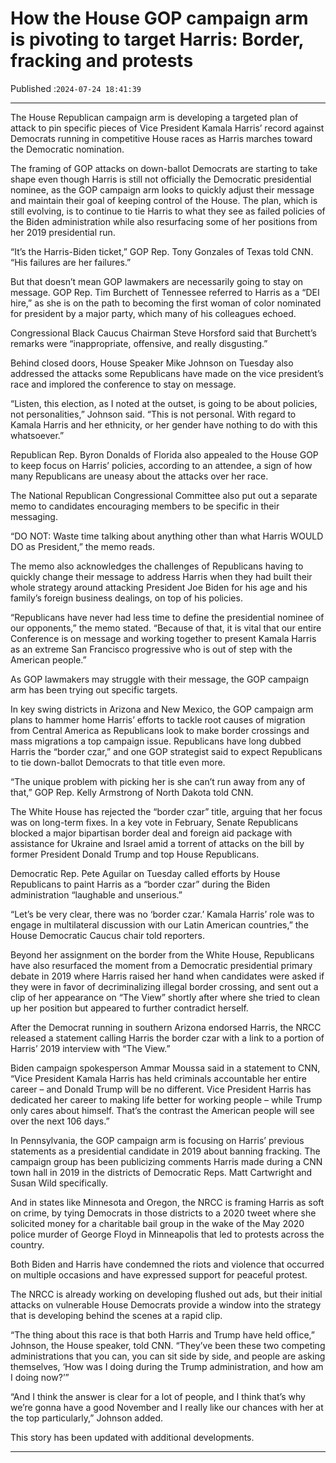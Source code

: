 # How the House GOP campaign arm is pivoting to target Harris: Border, fracking and protests

Published :`2024-07-24 18:41:39`

---

The House Republican campaign arm is developing a targeted plan of attack to pin specific pieces of Vice President Kamala Harris’ record against Democrats running in competitive House races as Harris marches toward the Democratic nomination.

The framing of GOP attacks on down-ballot Democrats are starting to take shape even though Harris is still not officially the Democratic presidential nominee, as the GOP campaign arm looks to quickly adjust their message and maintain their goal of keeping control of the House. The plan, which is still evolving, is to continue to tie Harris to what they see as failed policies of the Biden administration while also resurfacing some of her positions from her 2019 presidential run.

“It’s the Harris-Biden ticket,” GOP Rep. Tony Gonzales of Texas told CNN. “His failures are her failures.”

But that doesn’t mean GOP lawmakers are necessarily going to stay on message. GOP Rep. Tim Burchett of Tennessee referred to Harris as a “DEI hire,” as she is on the path to becoming the first woman of color nominated for president by a major party, which many of his colleagues echoed.

Congressional Black Caucus Chairman Steve Horsford said that Burchett’s remarks were “inappropriate, offensive, and really disgusting.”

Behind closed doors, House Speaker Mike Johnson on Tuesday also addressed the attacks some Republicans have made on the vice president’s race and implored the conference to stay on message.

“Listen, this election, as I noted at the outset, is going to be about policies, not personalities,” Johnson said. “This is not personal. With regard to Kamala Harris and her ethnicity, or her gender have nothing to do with this whatsoever.”

Republican Rep. Byron Donalds of Florida also appealed to the House GOP to keep focus on Harris’ policies, according to an attendee, a sign of how many Republicans are uneasy about the attacks over her race.

The National Republican Congressional Committee also put out a separate memo to candidates encouraging members to be specific in their messaging.

“DO NOT: Waste time talking about anything other than what Harris WOULD DO as President,” the memo reads.

The memo also acknowledges the challenges of Republicans having to quickly change their message to address Harris when they had built their whole strategy around attacking President Joe Biden for his age and his family’s foreign business dealings, on top of his policies.

“Republicans have never had less time to define the presidential nominee of our opponents,” the memo stated. “Because of that, it is vital that our entire Conference is on message and working together to present Kamala Harris as an extreme San Francisco progressive who is out of step with the American people.”

As GOP lawmakers may struggle with their message, the GOP campaign arm has been trying out specific targets.

In key swing districts in Arizona and New Mexico, the GOP campaign arm plans to hammer home Harris’ efforts to tackle root causes of migration from Central America as Republicans look to make border crossings and mass migrations a top campaign issue. Republicans have long dubbed Harris the “border czar,” and one GOP strategist said to expect Republicans to tie down-ballot Democrats to that title even more.

“The unique problem with picking her is she can’t run away from any of that,” GOP Rep. Kelly Armstrong of North Dakota told CNN.

The White House has rejected the “border czar” title, arguing that her focus was on long-term fixes. In a key vote in February, Senate Republicans blocked a major bipartisan border deal and foreign aid package with assistance for Ukraine and Israel amid a torrent of attacks on the bill by former President Donald Trump and top House Republicans.

Democratic Rep. Pete Aguilar on Tuesday called efforts by House Republicans to paint Harris as a “border czar” during the Biden administration “laughable and unserious.”

“Let’s be very clear, there was no ‘border czar.’ Kamala Harris’ role was to engage in multilateral discussion with our Latin American countries,” the House Democratic Caucus chair told reporters.

Beyond her assignment on the border from the White House, Republicans have also resurfaced the moment from a Democratic presidential primary debate in 2019 where Harris raised her hand when candidates were asked if they were in favor of decriminalizing illegal border crossing, and sent out a clip of her appearance on “The View” shortly after where she tried to clean up her position but appeared to further contradict herself.

After the Democrat running in southern Arizona endorsed Harris, the NRCC released a statement calling Harris the border czar with a link to a portion of Harris’ 2019 interview with “The View.”

Biden campaign spokesperson Ammar Moussa said in a statement to CNN, “Vice President Kamala Harris has held criminals accountable her entire career – and Donald Trump will be no different. Vice President Harris has dedicated her career to making life better for working people – while Trump only cares about himself. That’s the contrast the American people will see over the next 106 days.”

In Pennsylvania, the GOP campaign arm is focusing on Harris’ previous statements as a presidential candidate in 2019 about banning fracking. The campaign group has been publicizing comments Harris made during a CNN town hall in 2019 in the districts of Democratic Reps. Matt Cartwright and Susan Wild specifically.

And in states like Minnesota and Oregon, the NRCC is framing Harris as soft on crime, by tying Democrats in those districts to a 2020 tweet where she solicited money for a charitable bail group in the wake of the May 2020 police murder of George Floyd in Minneapolis that led to protests across the country.

Both Biden and Harris have condemned the riots and violence that occurred on multiple occasions and have expressed support for peaceful protest.

The NRCC is already working on developing flushed out ads, but their initial attacks on vulnerable House Democrats provide a window into the strategy that is developing behind the scenes at a rapid clip.

“The thing about this race is that both Harris and Trump have held office,” Johnson, the House speaker, told CNN. “They’ve been these two competing administrations that you can, you can sit side by side, and people are asking themselves, ‘How was I doing during the Trump administration, and how am I doing now?’”

“And I think the answer is clear for a lot of people, and I think that’s why we’re gonna have a good November and I really like our chances with her at the top particularly,” Johnson added.

This story has been updated with additional developments.

---

